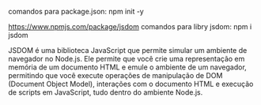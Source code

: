 
comandos para package.json:
npm init -y

https://www.npmjs.com/package/jsdom
comandos para libry jsdom:
npm i jsdom

JSDOM é uma biblioteca JavaScript que permite simular um ambiente de navegador no Node.js.
Ele permite que você crie uma representação em memória de um documento HTML e emule o ambiente de um navegador, permitindo que você execute operações de manipulação de DOM (Document Object Model), interações com o documento HTML e execução de scripts em JavaScript, tudo dentro do ambiente Node.js.